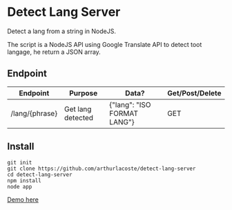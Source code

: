 # Detect Lang Server
Detect a lang from a string in NodeJS.

The script is a NodeJS API using Google Translate API to detect toot langage, he return a JSON array.


## Endpoint
<table>
	<thead>
		<tr>
			<th>Endpoint</th>
			<th>Purpose</th>
			<th>Data?</th>
			<th>Get/Post/Delete</th>
		</tr>
	</thead>
	<tbody>
		<tr>
			<td>/lang/{phrase}</td>
			<td>Get lang detected</td>
			<td>{"lang": "ISO FORMAT LANG"}</td>
			<td>GET</td>
		</tr>
	</tbody>
</table>

##  Install

```
git init
git clone https://github.com/arthurlacoste/detect-lang-server
cd detect-lang-server
npm install
node app
```
	
[Demo here](https://obscure-fjord-89228.herokuapp.com/lang/obrigado)

